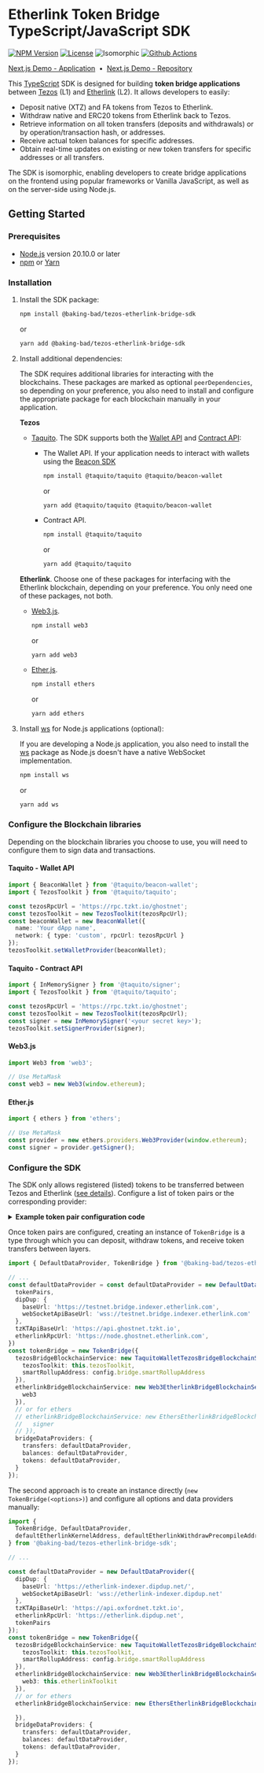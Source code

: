 # Etherlink Token Bridge TypeScript/JavaScript SDK

[![NPM Version](https://img.shields.io/npm/v/%40baking-bad%2Ftezos-etherlink-bridge-sdk?color=59ad8c)](https://www.npmjs.com/package/@baking-bad/tezos-etherlink-bridge-sdk)
[![License](https://img.shields.io/npm/l/%40baking-bad%2Ftezos-etherlink-bridge-sdk?color=59ad8c)](https://github.com/baking-bad/tezos-etherlink-bridge-ts-sdk/blob/master/LICENSE)
![Isomorphic](https://img.shields.io/badge/type-isomorphic-59ad8c)
[![Github Actions](https://github.com/baking-bad/tezos-etherlink-bridge-ts-sdk/actions/workflows/tezos-etherlink-bridge-sdk.yml/badge.svg)](https://github.com/baking-bad/tezos-etherlink-bridge-ts-sdk/actions/workflows/tezos-etherlink-bridge-sdk.yml)  

[Next.js Demo - Application](https://urchin-app-vpgut.ondigitalocean.app/bridge)&nbsp;&nbsp;•&nbsp;
[Next.js Demo - Repository](https://github.com/skubarenko/tezos-etherlink-bridge-ts-sdk-demo)

This [TypeScript](https://www.typescriptlang.org/) SDK is designed for building **token bridge applications** between [Tezos](https://tezos.com/) (L1) and [Etherlink](https://www.etherlink.com/) (L2). It allows developers to easily:
* Deposit native (XTZ) and FA tokens from Tezos to Etherlink.
* Withdraw native and ERC20 tokens from Etherlink back to Tezos.
* Retrieve information on all token transfers (deposits and withdrawals) or by operation/transaction hash, or addresses.
* Receive actual token balances for specific addresses.
* Obtain real-time updates on existing or new token transfers for specific addresses or all transfers.

The SDK is isomorphic, enabling developers to create bridge applications on the frontend using popular frameworks or Vanilla JavaScript, as well as on the server-side using Node.js.

## Getting Started

### Prerequisites
* [Node.js](https://nodejs.org) version 20.10.0 or later  
* [npm](https://docs.npmjs.com/downloading-and-installing-node-js-and-npm) or [Yarn](https://yarnpkg.com/)

### Installation

1. Install the SDK package:

    ```sh
    npm install @baking-bad/tezos-etherlink-bridge-sdk
    ```
    or
    ```sh
    yarn add @baking-bad/tezos-etherlink-bridge-sdk 
    ```

2. Install additional dependencies:

    The SDK requires additional libraries for interacting with the blockchains. These packages are marked as optional `peerDependencies`, so depending on your preference, you also need to install and configure the appropriate package for each blockchain manually in your application.

    **Tezos**
    * [Taquito](https://tezostaquito.io). The SDK supports both the [Wallet API](https://tezostaquito.io/docs/operation_flow#wallet-api) and [Contract API](https://tezostaquito.io/docs/operation_flow#contract-api):

        * The Wallet API. If your application needs to interact with wallets using the [Beacon SDK](https://www.walletbeacon.io)

            ```sh
            npm install @taquito/taquito @taquito/beacon-wallet
            ```
            or
            ```sh
            yarn add @taquito/taquito @taquito/beacon-wallet
            ```

        * Contract API.

            ```sh
            npm install @taquito/taquito
            ```
            or
            ```sh
            yarn add @taquito/taquito
            ```

    **Etherlink**. Choose one of these packages for interfacing with the Etherlink blockchain, depending on your preference. You only need one of these packages, not both.

    * [Web3.js](https://web3js.org).

        ```sh
        npm install web3
        ```
        or
        ```
        yarn add web3
        ```

    * [Ether.js](https://github.com/ethers-io/ethers.js).

        ```sh
        npm install ethers
        ```
        or
        ```sh
        yarn add ethers
        ```

3. Install [ws](https://github.com/websockets/ws) for Node.js applications (optional):

    If you are developing a Node.js application, you also need to install the [ws](https://www.npmjs.com/package/ws) package as Node.js doesn't have a native WebSocket implementation.
    ```sh
    npm install ws
    ```
    or
    ```sh
    yarn add ws
    ```

### Configure the Blockchain libraries

Depending on the blockchain libraries you choose to use, you will need to configure them to sign data and transactions.

#### Taquito - Wallet API
```ts
import { BeaconWallet } from '@taquito/beacon-wallet';
import { TezosToolkit } from '@taquito/taquito';

const tezosRpcUrl = 'https://rpc.tzkt.io/ghostnet';
const tezosToolkit = new TezosToolkit(tezosRpcUrl);
const beaconWallet = new BeaconWallet({
  name: 'Your dApp name',
  network: { type: 'custom', rpcUrl: tezosRpcUrl }
});
tezosToolkit.setWalletProvider(beaconWallet);
```

#### Taquito - Contract API
```ts
import { InMemorySigner } from '@taquito/signer';
import { TezosToolkit } from '@taquito/taquito';

const tezosRpcUrl = 'https://rpc.tzkt.io/ghostnet';
const tezosToolkit = new TezosToolkit(tezosRpcUrl);
const signer = new InMemorySigner('<your secret key>');
tezosToolkit.setSignerProvider(signer);
```

#### Web3.js
```ts
import Web3 from 'web3';

// Use MetaMask
const web3 = new Web3(window.ethereum);
```

#### Ether.js
```ts
import { ethers } from 'ethers';

// Use MetaMask
const provider = new ethers.providers.Web3Provider(window.ethereum);
const signer = provider.getSigner();
```

### Configure the SDK

The SDK only allows registered (listed) tokens to be transferred between Tezos and Etherlink ([see details](https://github.com/baking-bad/etherlink-bridge?tab=readme-ov-file#bridge-configuration-listing-new-token-pairs)). 
Configure a list of token pairs or the corresponding provider:  

<details>
<summary><b>Example token pair configuration code</b></summary>

```ts
import type { TokenPair } from '@baking-bad/tezos-etherlink-bridge-sdk';

// ...

const tokenPairs: TokenPair[] = [
  // Native
  {
    tezos: {
      type: 'native',
      ticketHelperContractAddress: 'KT1VEjeQfDBSfpDH5WeBM5LukHPGM2htYEh3',
    },
    etherlink: {
      type: 'native',
    }
  },
  // tzBTC
  {
    tezos: {
      type: 'fa1.2',
      address: 'KT1HmyazXfKDbo8XjwtWPXcoyHcmNPDCvZyb',
      ticketerContractAddress: 'KT1H7if3gSZE1pZSK48W3NzGpKmbWyBxWDHe',
      ticketHelperContractAddress: 'KT1KUAaaRMeMS5TJJyGTQJANcpSR4egvHBUk',
    },
    etherlink: {
      type: 'erc20',
      address: '0x8e73aE3CF688Fbd8368c99520d26F9eF1B4d3BCa',
    }
  },
  // USDt
  {
    tezos: {
      type: 'fa2',
      address: 'KT1V2ak1MfNd3w4oyKD64ehYU7K4CrpUcDGR',
      tokenId: '0',
      ticketerContractAddress: 'KT1S6Nf9MnafAgSUWLKcsySPNFLUxxqSkQCw',
      ticketHelperContractAddress: 'KT1JLZe4qTa76y6Us2aDoRNUgZyssSDUr6F5',
    },
    etherlink: {
      type: 'erc20',
      address: '0xf68997eCC03751cb99B5B36712B213f11342452b',
    }
  }
];
```

</details>  

Once token pairs are configured, creating an instance of `TokenBridge` is a type through which you can deposit, withdraw tokens, and receive token transfers between layers.

```ts
import { DefaultDataProvider, TokenBridge } from '@baking-bad/tezos-etherlink-bridge-sdk';

// ...
const defaultDataProvider = const defaultDataProvider = new DefaultDataProvider({
  tokenPairs,
  dipDup: {
    baseUrl: 'https://testnet.bridge.indexer.etherlink.com',
    webSocketApiBaseUrl: 'wss://testnet.bridge.indexer.etherlink.com'
  },
  tzKTApiBaseUrl: 'https://api.ghostnet.tzkt.io',
  etherlinkRpcUrl: 'https://node.ghostnet.etherlink.com',
})
const tokenBridge = new TokenBridge({
  tezosBridgeBlockchainService: new TaquitoWalletTezosBridgeBlockchainService({
    tezosToolkit: this.tezosToolkit,
    smartRollupAddress: config.bridge.smartRollupAddress
  }),
  etherlinkBridgeBlockchainService: new Web3EtherlinkBridgeBlockchainService({
    web3
  }),
  // or for ethers
  // etherlinkBridgeBlockchainService: new EthersEtherlinkBridgeBlockchainService({
  //   signer
  // }),
  bridgeDataProviders: {
    transfers: defaultDataProvider,
    balances: defaultDataProvider,
    tokens: defaultDataProvider,
  }
});
```

The second approach is to create an instance directly (`new TokenBridge(<options>)`) and configure all options and data providers manually:

```ts
import {
  TokenBridge, DefaultDataProvider,
  defaultEtherlinkKernelAddress, defaultEtherlinkWithdrawPrecompileAddress
} from '@baking-bad/tezos-etherlink-bridge-sdk';

// ...

const defaultDataProvider = new DefaultDataProvider({
  dipDup: {
    baseUrl: 'https://etherlink-indexer.dipdup.net/',
    webSocketApiBaseUrl: 'wss://etherlink-indexer.dipdup.net'
  },
  tzKTApiBaseUrl: 'https://api.oxfordnet.tzkt.io',
  etherlinkRpcUrl: 'https://etherlink.dipdup.net',
  tokenPairs
});
const tokenBridge = new TokenBridge({
  tezosBridgeBlockchainService: new TaquitoWalletTezosBridgeBlockchainService({
    tezosToolkit: this.tezosToolkit,
    smartRollupAddress: config.bridge.smartRollupAddress
  }),
  etherlinkBridgeBlockchainService: new Web3EtherlinkBridgeBlockchainService({
    web3: this.etherlinkToolkit
  }),
  // or for ethers
  etherlinkBridgeBlockchainService: new EthersEtherlinkBridgeBlockchainService({

  }),
  bridgeDataProviders: {
    transfers: defaultDataProvider,
    balances: defaultDataProvider,
    tokens: defaultDataProvider,
  }
});
```
